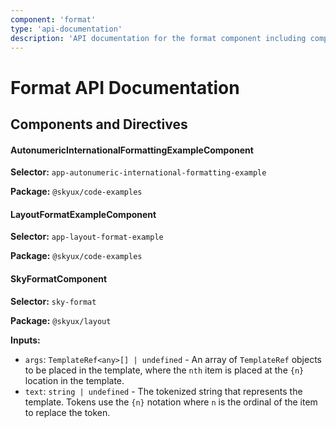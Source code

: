 ```yaml
---
component: 'format'
type: 'api-documentation'
description: 'API documentation for the format component including components, interfaces, and types.'
---
```


# Format API Documentation

## Components and Directives

#### AutonumericInternationalFormattingExampleComponent

**Selector:** `app-autonumeric-international-formatting-example`

**Package:** `@skyux/code-examples`

#### LayoutFormatExampleComponent

**Selector:** `app-layout-format-example`

**Package:** `@skyux/code-examples`

#### SkyFormatComponent

**Selector:** `sky-format`

**Package:** `@skyux/layout`

**Inputs:**

- `args`: `TemplateRef<any>[] | undefined` - An array of `TemplateRef` objects to be placed in the template, where the `nth`
item is placed at the `{n}` location in the template.
- `text`: `string | undefined` - The tokenized string that represents the template. Tokens use the `{n}` notation
where `n` is the ordinal of the item to replace the token.